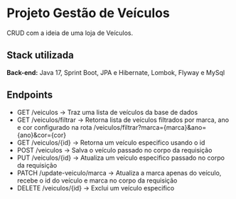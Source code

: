 
# Projeto Gestão de Veículos

CRUD com a ideia de uma loja de Veículos.

## Stack utilizada

**Back-end:** Java 17, Sprint Boot, JPA e Hibernate, Lombok, Flyway e MySql


## Endpoints

- GET /veiculos -> Traz uma lista de veículos da base de dados
- GET /veiculos/filtrar -> Retorna lista de veículos filtrados por marca, ano e cor configurado na rota /veiculos/filtrar?marca={marca}&ano={ano}&cor={cor}
- GET /veiculos/{id} -> Retorna um veículo especifico usando o id
- POST /veiculos -> Salva o veículo passado no corpo da requisição
- PUT /veiculos/{id} -> Atualiza um veículo especifico passado no corpo da requisição
- PATCH /update-veiculo/marca -> Atualiza a marca apenas do veículo, recebe o id do veículo e marca no corpo da requisição
- DELETE /veiculos/{id} -> Exclui um veículo especifico 
